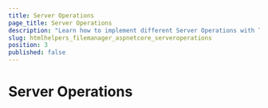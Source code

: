 ```yaml
---
title: Server Operations
page_title: Server Operations
description: "Learn how to implement different Server Operations with Telerik UI FileManager component for {{ site.framework }}."
slug: htmlhelpers_filemanager_aspnetcore_serveroperations
position: 3
published: false
---
```


# Server Operations
